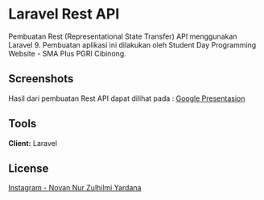# Laravel Rest API
Pembuatan Rest (Representational State Transfer) API menggunakan Laravel 9.
Pembuatan aplikasi ini dilakukan oleh Student Day Programming Website - SMA Plus PGRI Cibinong.

## Screenshots

Hasil dari pembuatan Rest API dapat dilihat pada :
[Google Presentasion](https://docs.google.com/presentation/d/1LIJiLMp3G6PM842XSoWeD9_ezAfBQHU4qiV8Z9nPY0A/edit?usp=sharing)

## Tools

**Client:** Laravel

## License

[Instagram - Novan Nur Zulhilmi Yardana](https://www.instagram.com/novan.zulhilmi/)
